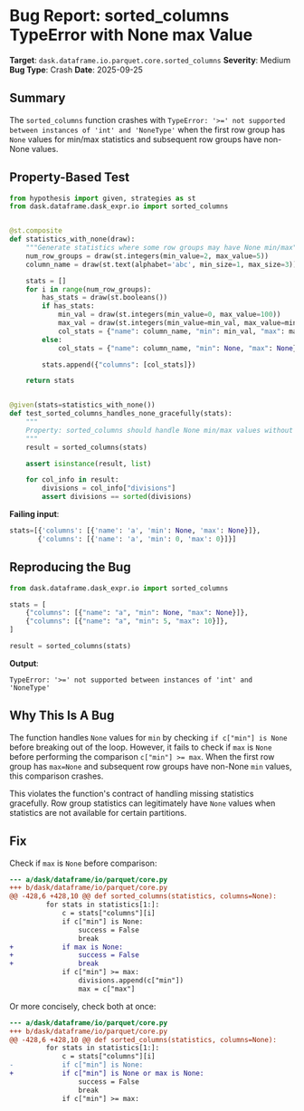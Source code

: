 # Bug Report: sorted_columns TypeError with None max Value

**Target**: `dask.dataframe.io.parquet.core.sorted_columns`
**Severity**: Medium
**Bug Type**: Crash
**Date**: 2025-09-25

## Summary

The `sorted_columns` function crashes with `TypeError: '>=' not supported between instances of 'int' and 'NoneType'` when the first row group has `None` values for min/max statistics and subsequent row groups have non-None values.

## Property-Based Test

```python
from hypothesis import given, strategies as st
from dask.dataframe.dask_expr.io import sorted_columns


@st.composite
def statistics_with_none(draw):
    """Generate statistics where some row groups may have None min/max"""
    num_row_groups = draw(st.integers(min_value=2, max_value=5))
    column_name = draw(st.text(alphabet='abc', min_size=1, max_size=3))

    stats = []
    for i in range(num_row_groups):
        has_stats = draw(st.booleans())
        if has_stats:
            min_val = draw(st.integers(min_value=0, max_value=100))
            max_val = draw(st.integers(min_value=min_val, max_value=min_val + 10))
            col_stats = {"name": column_name, "min": min_val, "max": max_val}
        else:
            col_stats = {"name": column_name, "min": None, "max": None}

        stats.append({"columns": [col_stats]})

    return stats


@given(stats=statistics_with_none())
def test_sorted_columns_handles_none_gracefully(stats):
    """
    Property: sorted_columns should handle None min/max values without crashing.
    """
    result = sorted_columns(stats)

    assert isinstance(result, list)

    for col_info in result:
        divisions = col_info["divisions"]
        assert divisions == sorted(divisions)
```

**Failing input**:
```python
stats=[{'columns': [{'name': 'a', 'min': None, 'max': None}]},
       {'columns': [{'name': 'a', 'min': 0, 'max': 0}]}]
```

## Reproducing the Bug

```python
from dask.dataframe.dask_expr.io import sorted_columns

stats = [
    {"columns": [{"name": "a", "min": None, "max": None}]},
    {"columns": [{"name": "a", "min": 5, "max": 10}]},
]

result = sorted_columns(stats)
```

**Output**:
```
TypeError: '>=' not supported between instances of 'int' and 'NoneType'
```

## Why This Is A Bug

The function handles `None` values for `min` by checking `if c["min"] is None` before breaking out of the loop. However, it fails to check if `max` is `None` before performing the comparison `c["min"] >= max`. When the first row group has `max=None` and subsequent row groups have non-None `min` values, this comparison crashes.

This violates the function's contract of handling missing statistics gracefully. Row group statistics can legitimately have `None` values when statistics are not available for certain partitions.

## Fix

Check if `max` is `None` before comparison:

```diff
--- a/dask/dataframe/io/parquet/core.py
+++ b/dask/dataframe/io/parquet/core.py
@@ -428,6 +428,10 @@ def sorted_columns(statistics, columns=None):
         for stats in statistics[1:]:
             c = stats["columns"][i]
             if c["min"] is None:
                 success = False
                 break
+            if max is None:
+                success = False
+                break
             if c["min"] >= max:
                 divisions.append(c["min"])
                 max = c["max"]
```

Or more concisely, check both at once:

```diff
--- a/dask/dataframe/io/parquet/core.py
+++ b/dask/dataframe/io/parquet/core.py
@@ -428,6 +428,10 @@ def sorted_columns(statistics, columns=None):
         for stats in statistics[1:]:
             c = stats["columns"][i]
-            if c["min"] is None:
+            if c["min"] is None or max is None:
                 success = False
                 break
             if c["min"] >= max:
```